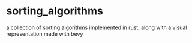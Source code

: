 # sorting_algorithms
a collection of sorting algorithms implemented in rust, along with a visual representation made with bevy
